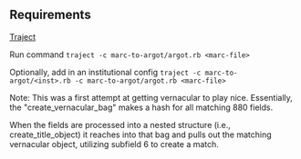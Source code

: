 ## Requirements
[Traject](https://github.com/traject/traject)

Run command 
```traject -c marc-to-argot/argot.rb <marc-file>```

Optionally, add in an institutional config
```traject -c marc-to-argot/<inst>.rb -c marc-to-argot/argot.rb <marc-file>```

Note:
This was a first attempt at getting vernacular to play nice. Essentially,
the "create_vernacular_bag" makes a hash for all matching 880 fields.

When the fields are processed into a nested structure (i.e., create_title_object)
it reaches into that bag and pulls out the matching vernacular object, utilizing
subfield 6 to create a match.

